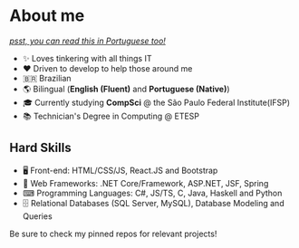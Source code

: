 # About me
[_psst, you can read this in Portuguese too!_](https://github.com/BomberBeetle/BomberBeetle/blob/main/LEIAME.md)

- ✨ Loves tinkering with all things IT
- ❤️ Driven to develop to help those around me
- 🇧🇷 Brazilian
- 🌎 Bilingual (**English (Fluent)** and **Portuguese (Native)**)
- 🎓 Currently studying **CompSci** @ the São Paulo Federal Institute(IFSP)
- 📚 Technician's Degree in Computing @ ETESP

## Hard Skills
- 🖥 Front-end: HTML/CSS/JS, React.JS and Bootstrap
- 💼 Web Frameworks: .NET Core/Framework, ASP.NET, JSF, Spring
- ⌨ Programming Languages: C#, JS/TS, C, Java, Haskell and Python
- 🗄 Relational Databases (SQL Server, MySQL), Database Modeling and Queries

Be sure to check my pinned repos for relevant projects!
